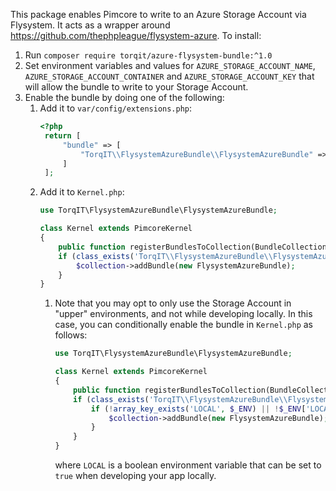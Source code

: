 This package enables Pimcore to write to an Azure Storage Account via Flysystem. It acts as a wrapper around https://github.com/thephpleague/flysystem-azure. To install:

1. Run `composer require torqit/azure-flysystem-bundle:^1.0`
2. Set environment variables and values for `AZURE_STORAGE_ACCOUNT_NAME`, `AZURE_STORAGE_ACCOUNT_CONTAINER` and `AZURE_STORAGE_ACCOUNT_KEY` that will allow the bundle to write to your Storage Account.
3. Enable the bundle by doing one of the following:
    1. Add it to `var/config/extensions.php`:
       ```php
       <?php
        return [
            "bundle" => [
                "TorqIT\\FlysystemAzureBundle\\FlysystemAzureBundle" => TRUE,
            ]
        ];
       ```
    2. Add it to `Kernel.php`:
        ```php
        use TorqIT\FlysystemAzureBundle\FlysystemAzureBundle;

        class Kernel extends PimcoreKernel
        {
            public function registerBundlesToCollection(BundleCollection $collection)
            if (class_exists('TorqIT\\FlysystemAzureBundle\\FlysystemAzureBundle')) {
                $collection->addBundle(new FlysystemAzureBundle);
            }
        }
        ```
        1. Note that you may opt to only use the Storage Account in "upper" environments, and not while developing
           locally. In this case, you can conditionally enable the bundle in `Kernel.php` as follows:
            ```php
            use TorqIT\FlysystemAzureBundle\FlysystemAzureBundle;

            class Kernel extends PimcoreKernel
            {
                public function registerBundlesToCollection(BundleCollection $collection)
                if (class_exists('TorqIT\\FlysystemAzureBundle\\FlysystemAzureBundle')) {
                    if (!array_key_exists('LOCAL', $_ENV) || !$_ENV['LOCAL']) {
                        $collection->addBundle(new FlysystemAzureBundle);
                    }
                }
            }
            ```
           where `LOCAL` is a boolean environment variable that can be set to `true` when developing your app locally.